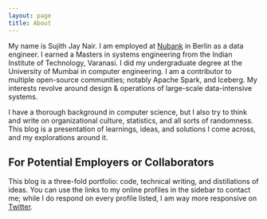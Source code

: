 ```yaml
---
layout: page
title: About
---
```

My name is Sujith Jay Nair. I am employed at [Nubank](https://www.nubank.com.br/en) in Berlin as a data engineer. I earned a Masters in systems engineering from the Indian Institute of Technology, Varanasi. I did my undergraduate degree at the University of Mumbai in computer engineering. I am a contributor to multiple open-source communities; notably Apache Spark, and Iceberg. My interests revolve around design & operations of large-scale data-intensive systems.

I have a thorough background in computer science, but I also try to think and write on organizational culture, statistics, and all sorts of randomness. This blog is a presentation of learnings, ideas, and solutions I come across, and my explorations around it.


## For Potential Employers or Collaborators
This blog is a three-fold portfolio: code, technical writing, and distillations of ideas. You can use the links to my online profiles in the sidebar to contact me; while I do respond on every profile listed, I am way more responsive on [Twitter](https://twitter.com/suj1th).
